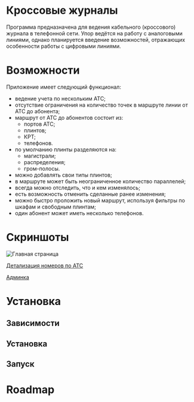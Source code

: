 Кроссовые журналы
=================

Программа предназначена для ведения кабельного (кроссового) журнала в
телефонной сети. Упор ведётся на работу с аналоговыми линиями, однако
планируется введение возможностей, отражающих особенности работы с
цифровыми линиями.

# Возможности

Приложение имеет следующий функционал:

- ведение учета по нескольким АТС;
- отсутствие ограничения на количество точек в маршруте линии от АТС до абонента;
- маршрут от АТС до абонентов состоит из:
    + портов АТС;
    + плинтов;
    + КРТ;
    + телефонов.
- по умолчанию плинты разделяются на:
    + магистрали;
    + распределения;
    + гром-полосы.
- можно добавлять свои типы плинтов;
- в маршруте может быть неограниченное количество параллелей;
- всегда можно отследить, что и кем изменялось;
- есть возможность отменить сделанные ранее изменения;
- можно быстро проложить новый маршрут, используя фильтры по шкафам и свободным плинтам;
- один абонент может иметь несколько телефонов.

# Скриншоты

![Главная страница](http://storage6.static.itmages.ru/i/17/1116/h_1510861845_7222423_d41d8cd98f.png)

[Детализация номеров по АТС](http://storage8.static.itmages.ru/i/17/1116/h_1510862414_4314140_3b0d987f83.png)

[Админка](http://storage1.static.itmages.ru/i/17/1116/h_1510862835_4447809_39e9a57389.png)

# Установка

## Зависимости

## Установка

## Запуск

# Roadmap


